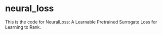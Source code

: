 # neural_loss
This is the code for NeuralLoss: A Learnable Pretrained Surrogate Loss for Learning to Rank. 
